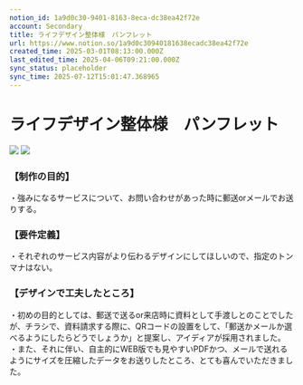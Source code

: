 ```yaml
---
notion_id: 1a9d0c30-9401-8163-8eca-dc38ea42f72e
account: Secondary
title: ライフデザイン整体様　パンフレット
url: https://www.notion.so/1a9d0c30940181638ecadc38ea42f72e
created_time: 2025-03-01T08:13:00.000Z
last_edited_time: 2025-04-06T09:21:00.000Z
sync_status: placeholder
sync_time: 2025-07-12T15:01:47.368965
---
```

# ライフデザイン整体様　パンフレット

![](https://prod-files-secure.s3.us-west-2.amazonaws.com/d58fe38c-a9d4-4466-aed9-85604b7b2c6d/d56fdb89-b7e0-4a75-b763-28abadc09e15/%E3%82%A2%E3%83%BC%E3%83%88%E3%83%9B%E3%82%99%E3%83%BC%E3%83%88%E3%82%99_1_%E3%81%AE%E3%82%B3%E3%83%92%E3%82%9A%E3%83%BC.png?X-Amz-Algorithm=AWS4-HMAC-SHA256&X-Amz-Content-Sha256=UNSIGNED-PAYLOAD&X-Amz-Credential=ASIAZI2LB466YT7JIL4L%2F20250719%2Fus-west-2%2Fs3%2Faws4_request&X-Amz-Date=20250719T064317Z&X-Amz-Expires=3600&X-Amz-Security-Token=IQoJb3JpZ2luX2VjEIX%2F%2F%2F%2F%2F%2F%2F%2F%2F%2FwEaCXVzLXdlc3QtMiJGMEQCICTKzC3Kwx96oWQyByhanzGUb%2BR6B5YBeSAudRPsetCSAiATvf0OJ%2F7G5K%2FOddwwtovmVx%2B%2FxDjrqkFn%2B7juM7PPDiqIBAie%2F%2F%2F%2F%2F%2F%2F%2F%2F%2F8BEAAaDDYzNzQyMzE4MzgwNSIMXs%2FPI2T50gLpt7qYKtwDyODyZ2wztLgUIQNRhuPwN73IK2uwzG6pxnBHWSa36Ykqby4GXfW5NIYrFN1UGxB28sgknHUhQkeCIPN7qqH0Jfhc5B3PMBB%2B4UqAQgkAHsuA4SSe2lKndU%2BLO968dIbxESntBHKjL%2FQTk5iqi5fm%2F%2BmwTg4BszsDVtncJ7bEBMQNLcopCHEp9o%2BnIGpAm%2Fy3icXvVpS7hN0Aak18%2F3LT6hJYR9keCUIfs6ns9F6N747OEJLMf%2B6uz03W6gvVWwPOjJcVvWqMV9YW5eA%2BHIM9QaqwQFTaIFhu3pKPgEnQu84Xy3qoKaMzOBPNHVvyXKdbyXOqBAjJ6AFZhNY7tsTeK4CeGbZxRuIwk%2BuZgCjB3MXORYU04eUa39hl14pC5mLXHa3ufBpA%2FgSUlFoy68vgKJd%2B%2F2d39Iolsxatpozu0iBNuihBIocnkt5qfdnRLI6gaLbo6%2Bxt0jvXcGMP8X4K%2B6A%2BkY0Xi29F0pTWx1k9w6h8w%2BJV2EYphA5cqlSoGJTI954QD9ccK5LrNgWFzOjFHaQPH5uaNKio%2BH6tIVyXwx4CoXEBLbQcfnb0Gge5pR6ljB8QU%2FKIzjRRbWGD64tTGiXid53Rq1TpdI4hV%2FnRLbT72WRZsnAmZgceJ14wicXswwY6pgE03IgL9gp%2BbeoWYZZx1Ddw9nHV947wUDTslNbB7woZFz6rD3rLRU2QtaWXMZofHa7Gg3z8cGMAL2A%2B4VbF3J9kykjsu0V8iuQAIRUZLqKlrYs%2FAp9wO157ehQ6%2BYQp99FSvwmp940pvwloWQY2B2FEiatB63z%2B9zD6L7c9atWTfxeVGw4lgDhzYE535djk4x4MmNaWVHYYYSlsqTlS5M%2Fb%2F0zgbe5W&X-Amz-Signature=4e0d876f1341f39b980888ad5aa5a6e7982d22555532308bc2fcb395a0e266d2&X-Amz-SignedHeaders=host&x-amz-checksum-mode=ENABLED&x-id=GetObject)
![](https://prod-files-secure.s3.us-west-2.amazonaws.com/d58fe38c-a9d4-4466-aed9-85604b7b2c6d/414332a7-3c6b-4cc4-8e2e-537756b8d3b0/%E3%82%A2%E3%83%BC%E3%83%88%E3%83%9B%E3%82%99%E3%83%BC%E3%83%88%E3%82%99_1.png?X-Amz-Algorithm=AWS4-HMAC-SHA256&X-Amz-Content-Sha256=UNSIGNED-PAYLOAD&X-Amz-Credential=ASIAZI2LB466YT7JIL4L%2F20250719%2Fus-west-2%2Fs3%2Faws4_request&X-Amz-Date=20250719T064317Z&X-Amz-Expires=3600&X-Amz-Security-Token=IQoJb3JpZ2luX2VjEIX%2F%2F%2F%2F%2F%2F%2F%2F%2F%2FwEaCXVzLXdlc3QtMiJGMEQCICTKzC3Kwx96oWQyByhanzGUb%2BR6B5YBeSAudRPsetCSAiATvf0OJ%2F7G5K%2FOddwwtovmVx%2B%2FxDjrqkFn%2B7juM7PPDiqIBAie%2F%2F%2F%2F%2F%2F%2F%2F%2F%2F8BEAAaDDYzNzQyMzE4MzgwNSIMXs%2FPI2T50gLpt7qYKtwDyODyZ2wztLgUIQNRhuPwN73IK2uwzG6pxnBHWSa36Ykqby4GXfW5NIYrFN1UGxB28sgknHUhQkeCIPN7qqH0Jfhc5B3PMBB%2B4UqAQgkAHsuA4SSe2lKndU%2BLO968dIbxESntBHKjL%2FQTk5iqi5fm%2F%2BmwTg4BszsDVtncJ7bEBMQNLcopCHEp9o%2BnIGpAm%2Fy3icXvVpS7hN0Aak18%2F3LT6hJYR9keCUIfs6ns9F6N747OEJLMf%2B6uz03W6gvVWwPOjJcVvWqMV9YW5eA%2BHIM9QaqwQFTaIFhu3pKPgEnQu84Xy3qoKaMzOBPNHVvyXKdbyXOqBAjJ6AFZhNY7tsTeK4CeGbZxRuIwk%2BuZgCjB3MXORYU04eUa39hl14pC5mLXHa3ufBpA%2FgSUlFoy68vgKJd%2B%2F2d39Iolsxatpozu0iBNuihBIocnkt5qfdnRLI6gaLbo6%2Bxt0jvXcGMP8X4K%2B6A%2BkY0Xi29F0pTWx1k9w6h8w%2BJV2EYphA5cqlSoGJTI954QD9ccK5LrNgWFzOjFHaQPH5uaNKio%2BH6tIVyXwx4CoXEBLbQcfnb0Gge5pR6ljB8QU%2FKIzjRRbWGD64tTGiXid53Rq1TpdI4hV%2FnRLbT72WRZsnAmZgceJ14wicXswwY6pgE03IgL9gp%2BbeoWYZZx1Ddw9nHV947wUDTslNbB7woZFz6rD3rLRU2QtaWXMZofHa7Gg3z8cGMAL2A%2B4VbF3J9kykjsu0V8iuQAIRUZLqKlrYs%2FAp9wO157ehQ6%2BYQp99FSvwmp940pvwloWQY2B2FEiatB63z%2B9zD6L7c9atWTfxeVGw4lgDhzYE535djk4x4MmNaWVHYYYSlsqTlS5M%2Fb%2F0zgbe5W&X-Amz-Signature=ce7e23cbcda5792b186e8ca7edd47a742f0601e1f6f0e054706e24d88319a35c&X-Amz-SignedHeaders=host&x-amz-checksum-mode=ENABLED&x-id=GetObject)
### 【制作の目的】
・強みになるサービスについて、お問い合わせがあった時に郵送orメールでお送りする。
### 【要件定義】
・それぞれのサービス内容がより伝わるデザインにしてほしいので、指定のトンマナはない。
### 【デザインで工夫したところ】
・初めの目的としては、郵送で送るor来店時に資料として手渡しとのことでしたが、チラシで、資料請求する際に、QRコードの設置をして、「郵送かメールか選べるようにしたらどうでしょうか」と提案し、アイディアが採用されました。
・また、それに伴い、自主的にWEB版でも見やすいPDFかつ、メールで送れるようにサイズを圧縮したデータをお送りしたところ、とても喜んでいただきました。